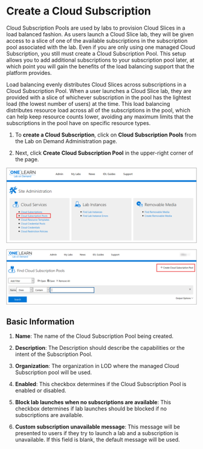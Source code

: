 # Create a Cloud Subscription

Cloud Subscription Pools are used by labs to provision Cloud Slices in a load balanced fashion. As users launch a Cloud Slice lab, they will be given access to a slice of one of the available subscriptions in the subscription pool associated with the lab. Even if you are only using one managed Cloud Subscription, you still must create a Cloud Subscription Pool. This setup allows you to add additional subscriptions to your subscription pool later, at which point you will gain the benefits of the load balancing support that the platform provides.

Load balancing evenly distributes Cloud Slices across subscriptions in a Cloud Subscription Pool. When a user launches a Cloud Slice lab, they are provided with a slice of whichever subscription in the pool has the lightest load (the lowest number of users) at the time. This load balancing distributes resource load across all of the subscriptions in the pool, which can help keep resource counts lower, avoiding any maximum limits that the subscriptions in the pool have on specific resource types.

1. To **create a Cloud Subscription**, click on **Cloud Subscription Pools** from the Lab on Demand Administration page. 

1. Next, click **Create Cloud Subscription Pool** in the upper-right corner of the page. 

![Cloud Subscription Pools](images/cloud-subscription-pools.png)

![Create Cloud Subscription Pool](images/create-cloud-subscription-pool.png)

## Basic Information

1. **Name**: The name of the Cloud Subscription Pool being created.

1. **Description**: The Description should describe the capabilities or the intent of the Subscription Pool.

1. **Organization**: The organization in LOD where the managed Cloud Subscription pool will be used.

1. **Enabled**: This checkbox determines if the Cloud Subscription Pool is enabled or disabled.

1. **Block lab launches when no subscriptions are available**: This checkbox determines if lab launches should be blocked if no subscriptions are available.

1. **Custom subscription unavailable message**: This message will be presented to users if they try to launch a lab and a subscription is unavailable. If this field is blank, the default message will be used.

